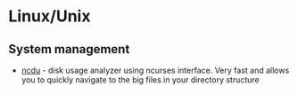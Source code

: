 # Linux/Unix
## System management
* [ncdu](https://dev.yorhel.nl/ncdu) - disk usage analyzer using ncurses interface. Very fast and allows you to quickly navigate to the big files in your directory structure
